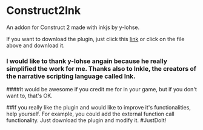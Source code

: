 # Construct2Ink
An addon for Construct 2 made with inkjs by y-lohse.

If you want to download the plugin, just click this [link](https://github.com/CeyFun/Construct2Ink/raw/master/Plugin.c2addon) or click on the file above and download it.

### I would like to thank y-lohse angain because he really simplified the work for me. Thanks also to Inkle, the creators of the narrative scripting language called Ink. 

####It would be awesome if you credit me for in your game, but if you don't want to, that's OK. 

##If you really like the plugin and would like to improve it's functionalities, help yourself. For example, you could add the external function call functionality. Just download the plugin and modify it.  #JustDoIt!
